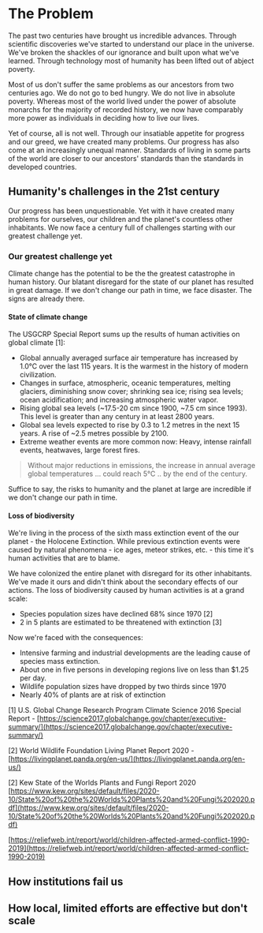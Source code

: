 # The Problem

The past two centuries have brought us incredible advances. Through scientific discoveries we've started to understand our place in the universe. We've broken the shackles of our ignorance and built upon what we've learned. Through technology most of humanity has been lifted out of abject poverty.&#x20;

Most of us don't suffer the same problems as our ancestors from two centuries ago. We do not go to bed hungry. We do not live in absolute poverty. Whereas most of the world lived under the power of absolute monarchs for the majority of recorded history, we now have comparably more power as individuals in deciding how to live our lives.

Yet of course, all is not well. Through our insatiable appetite for progress and our greed, we have created many problems. Our progress has also come at an increasingly unequal manner. Standards of living in some parts of the world are closer to our ancestors' standards than the standards in developed countries.&#x20;

## Humanity's challenges in the 21st century

Our progress has been unquestionable. Yet with it have created many problems for ourselves, our children and the planet's countless other inhabitants. We now face a century full of challenges starting with our greatest challenge yet.

### Our greatest challenge yet&#x20;

Climate change has the potential to be the the greatest catastrophe in human history. Our blatant disregard for the state of our planet has resulted in great damage. If we don't change our path in time, we face disaster. The signs are already there.

#### State of climate change

The USGCRP Special Report sums up the results of human activities on global climate \[1]:

* Global annually averaged surface air temperature has increased by 1.0°C over the last 115 years. It is the warmest in the history of modern civilization.&#x20;
* Changes in surface, atmospheric, oceanic temperatures, melting glaciers, diminishing snow cover; shrinking sea ice; rising sea levels; ocean acidification; and increasing atmospheric water vapor.
* Rising global sea levels (\~17.5-20 cm since 1900, \~7.5 cm since 1993). This level is greater than any century in at least 2800 years.
* Global sea levels expected to rise by 0.3 to 1.2 metres in the next 15 years. A rise of \~2.5 metres possible by 2100.
* Extreme weather events are more common now: Heavy, intense rainfall events, heatwaves, large forest fires.

> Without major reductions in emissions, the increase in annual average global temperatures ... could reach 5°C .. by the end of the century.

Suffice to say, the risks to humanity and the planet at large are incredible if we don't change our path in time.&#x20;

#### Loss of biodiversity

We're living in the process of the sixth mass extinction event of the our planet - the Holocene Extinction. While previous extinction events were caused by natural phenomena - ice ages, meteor strikes, etc. - this time it's human activities that are to blame.

We have colonized the entire planet with disregard for its other inhabitants. We've made it ours and didn't think about the secondary effects of our actions. The loss of biodiversity caused by human activities is at a grand scale:

* Species population sizes have declined 68% since 1970 \[2]
* 2 in 5 plants are estimated to be threatened with extinction \[3]



Now we're faced with the consequences:

* Intensive farming and industrial developments are the leading cause of species mass extinction.
* About one in five persons in developing regions live on less than $1.25 per day.
* Wildlife population sizes have dropped by two thirds since 1970
* Nearly 40% of plants are at risk of extinction



\[1] U.S. Global Change Research Program Climate Science 2016 Special Report - [https://science2017.globalchange.gov/chapter/executive-summary/](https://science2017.globalchange.gov/chapter/executive-summary/)

\[2] World Wildlife Foundation Living Planet Report 2020 - [https://livingplanet.panda.org/en-us/](https://livingplanet.panda.org/en-us/)

\[2] Kew State of the Worlds Plants and Fungi Report 2020 [https://www.kew.org/sites/default/files/2020-10/State%20of%20the%20Worlds%20Plants%20and%20Fungi%202020.pdf](https://www.kew.org/sites/default/files/2020-10/State%20of%20the%20Worlds%20Plants%20and%20Fungi%202020.pdf)

[https://reliefweb.int/report/world/children-affected-armed-conflict-1990-2019](https://reliefweb.int/report/world/children-affected-armed-conflict-1990-2019)

## How institutions fail us





## How local, limited efforts are effective but don't scale



